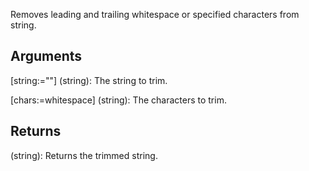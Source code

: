 Removes leading and trailing whitespace or specified characters from string.

## Arguments

[string:=""] (string): The string to trim.

[chars:=whitespace] (string): The characters to trim.


## Returns

(string): Returns the trimmed string.
